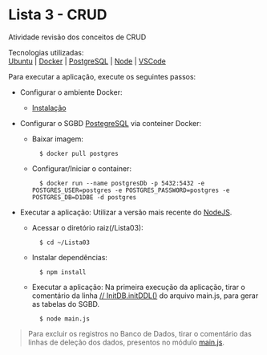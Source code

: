 # Lista 3 - CRUD
Atividade revisão dos conceitos de CRUD

Tecnologias utilizadas:  
  [Ubuntu](https://ubuntu.com/) |
  [Docker](https://www.docker.com/) |
  [PostgreSQL](https://www.postgresql.org/) |
  [Node](https://nodejs.org/en/about) |
  [VSCode](https://code.visualstudio.com/)

Para executar a aplicação, execute os seguintes passos:
- Configurar o ambiente Docker:
  - [Instalação](https://docs.docker.com/engine/install/ubuntu/)

- Configurar o SGBD [PostegreSQL](https://hub.docker.com/_/postgres) via conteiner Docker:
  - Baixar imagem:
    ~~~shellscript
      $ docker pull postgres
    ~~~
  - Configurar/Iniciar o container:
    ~~~shellscript
      $ docker run --name postgresDb -p 5432:5432 -e POSTGRES_USER=postgres -e POSTGRES_PASSWORD=postgres -e POSTGRES_DB=D1DBE -d postgres
    ~~~

- Executar a aplicação:
  Utilizar a versão mais recente do [NodeJS](https://nodejs.org/en).
  - Acessar o diretório raiz(/Lista03):
    ~~~shellscript
      $ cd ~/Lista03 
    ~~~
  - Instalar dependências:
    ~~~shellscript
      $ npm install
    ~~~
  - Executar a aplicação:
    Na primeira execução da aplicação, tirar o comentário da linha [// InitDB.initDDL()](https://github.com/danielsantosoliveira/IF_BACK-END/blob/d17190e65e090a7c79fb6eb45095289d98a94f23/Lista03/main.js#L14) do arquivo main.js, para gerar as tabelas do SGBD.
    ~~~shellscript
      $ node main.js 
    ~~~

> Para excluir os registros no Banco de Dados, tirar o comentário das linhas de deleção dos dados, presentos no módulo [main.js](https://github.com/danielsantosoliveira/IF_BACK-END/blob/d17190e65e090a7c79fb6eb45095289d98a94f23/Lista03/main.js#L50).
